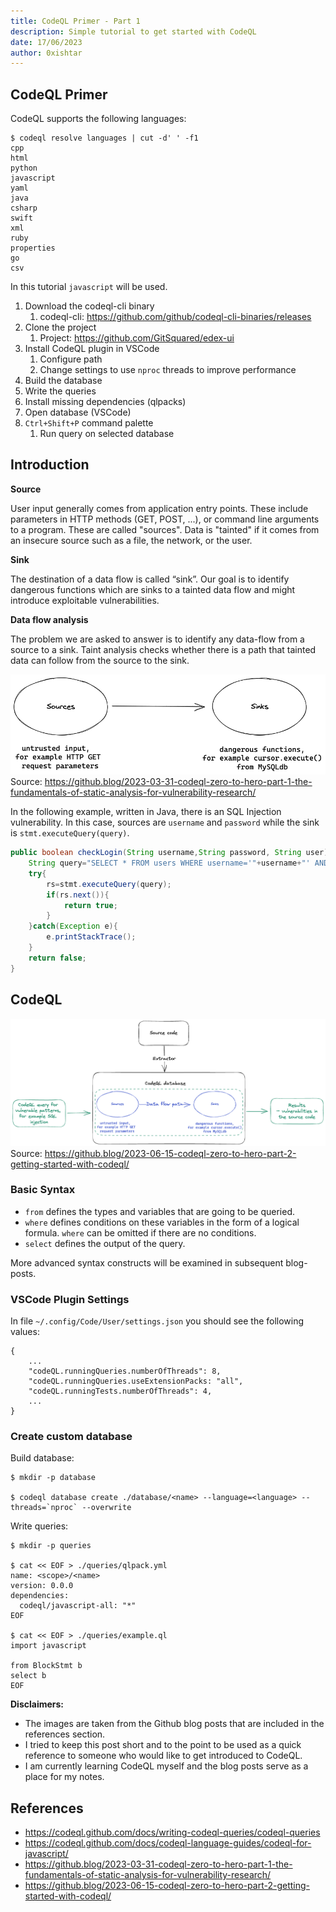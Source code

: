 ```yaml
---
title: CodeQL Primer - Part 1
description: Simple tutorial to get started with CodeQL
date: 17/06/2023
author: 0xishtar
---
```


## CodeQL Primer

CodeQL supports the following languages:

```shell
$ codeql resolve languages | cut -d' ' -f1
cpp
html
python
javascript
yaml
java
csharp
swift
xml
ruby
properties
go
csv
```

In this tutorial `javascript` will be used.

1. Download the codeql-cli binary
   1. codeql-cli: https://github.com/github/codeql-cli-binaries/releases
2. Clone the project
   1. Project: https://github.com/GitSquared/edex-ui
3. Install CodeQL plugin in VSCode
   1. Configure path
   2. Change settings to use `nproc` threads to improve performance
4. Build the database
5. Write the queries
6. Install missing dependencies (qlpacks)
7. Open database (VSCode)
8. `Ctrl+Shift+P` command palette
   1. Run query on selected database

## Introduction

**Source**

User input generally comes from application entry points. These include parameters in HTTP methods (GET, POST, ...), or command line arguments to a program. These are called  "sources". Data is "tainted" if it comes from an insecure source such as a file, the network, or the user.

**Sink**

The destination of a data flow is called “sink”. Our goal is to identify dangerous functions which are sinks to a tainted data flow and might introduce exploitable vulnerabilities.

**Data flow analysis**

The problem we are asked to answer is to identify any data-flow from a source to a sink. Taint analysis checks whether there is a path that tainted data can follow from the source to the sink.

![img](./assets/codeql2.png)Source: https://github.blog/2023-03-31-codeql-zero-to-hero-part-1-the-fundamentals-of-static-analysis-for-vulnerability-research/

In the following example, written in Java, there is an SQL Injection vulnerability. In this case, sources are `username` and `password` while the sink is `stmt.executeQuery(query)`.

```java
public boolean checkLogin(String username,String password, String user){
    String query="SELECT * FROM users WHERE username='"+username+"' AND password='"+password+"' LIMIT 1";
    try{
        rs=stmt.executeQuery(query);
        if(rs.next()){
            return true;
        }
    }catch(Exception e){
        e.printStackTrace();
    }
    return false;
}
```

## CodeQL

![img](./assets/image5.png)Source: https://github.blog/2023-06-15-codeql-zero-to-hero-part-2-getting-started-with-codeql/

### Basic Syntax

- `from` defines the types and variables that are going to be queried.
- `where` defines conditions on these variables in the form of a logical formula. `where` can be omitted if there are no conditions.
- `select` defines the output of the query.

More advanced syntax constructs will be examined in subsequent blog-posts.

### VSCode Plugin Settings

In file `~/.config/Code/User/settings.json` you should see the following values:

```
{
    ...
    "codeQL.runningQueries.numberOfThreads": 8,
    "codeQL.runningQueries.useExtensionPacks: "all",
    "codeQL.runningTests.numberOfThreads": 4,
    ...
}
```

### Create custom database

Build database:

```shell
$ mkdir -p database

$ codeql database create ./database/<name> --language=<language> --threads=`nproc` --overwrite
```

Write queries:

```shell
$ mkdir -p queries

$ cat << EOF > ./queries/qlpack.yml
name: <scope>/<name>
version: 0.0.0
dependencies:
  codeql/javascript-all: "*"
EOF

$ cat << EOF > ./queries/example.ql
import javascript

from BlockStmt b
select b
EOF
```

**Disclaimers:**

- The images are taken from the Github blog posts that are included in the references section.
- I tried to keep this post short and to the point to be used as a quick reference to someone who would like to get introduced to CodeQL.
- I am currently learning CodeQL myself and the blog posts serve as a place for my notes.

## References

- https://codeql.github.com/docs/writing-codeql-queries/codeql-queries
- https://codeql.github.com/docs/codeql-language-guides/codeql-for-javascript/
- https://github.blog/2023-03-31-codeql-zero-to-hero-part-1-the-fundamentals-of-static-analysis-for-vulnerability-research/
- https://github.blog/2023-06-15-codeql-zero-to-hero-part-2-getting-started-with-codeql/

